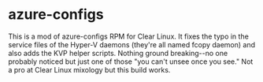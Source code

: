 # azure-configs
This is a mod of azure-configs RPM for Clear Linux. It fixes the typo in the service files of the Hyper-V daemons (they're all named fcopy daemon) and also adds the KVP helper scripts. Nothing ground breaking--no one probably noticed but just one of those "you can't unsee once you see." Not a pro at Clear Linux mixology but this build works.
